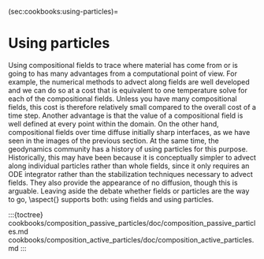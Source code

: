 (sec:cookbooks:using-particles)=
# Using particles

Using compositional fields to trace where material has come from or is going to
has many advantages from a computational point of view. For example, the
numerical methods to advect along fields are well developed and we can do so at
a cost that is equivalent to one temperature solve for each of the compositional
fields. Unless you have many compositional fields, this cost is therefore
relatively small compared to the overall cost of a time step. Another advantage
is that the value of a compositional field is well defined at every point within
the domain. On the other hand, compositional fields over time diffuse initially
sharp interfaces, as we have seen in the images of the previous section.
At the same time, the geodynamics community has a history of using particles for
this purpose. Historically, this may have been because it is conceptually
simpler to advect along individual particles rather than whole fields, since it
only requires an ODE integrator rather than the stabilization techniques
necessary to advect fields. They also provide the appearance of no diffusion,
though this is arguable. Leaving aside the debate whether fields or particles are the
way to go, \aspect{} supports both: using fields and using particles.

:::{toctree}
cookbooks/composition_passive_particles/doc/composition_passive_particles.md
cookbooks/composition_active_particles/doc/composition_active_particles.md
:::
